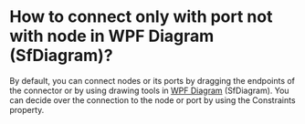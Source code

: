 # How to connect only with port not with node in WPF Diagram (SfDiagram)?

By default, you can connect nodes or its ports by dragging the endpoints of the connector or by using drawing tools in [WPF Diagram](https://www.syncfusion.com/wpf-controls/diagram) (SfDiagram). You can decide over the connection to the node or port by using the Constraints property.